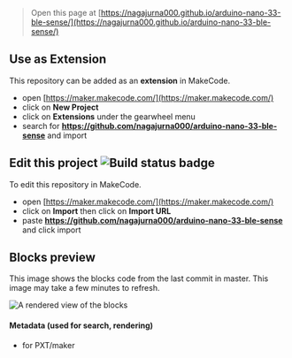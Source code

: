 
> Open this page at [https://nagajurna000.github.io/arduino-nano-33-ble-sense/](https://nagajurna000.github.io/arduino-nano-33-ble-sense/)

## Use as Extension

This repository can be added as an **extension** in MakeCode.

* open [https://maker.makecode.com/](https://maker.makecode.com/)
* click on **New Project**
* click on **Extensions** under the gearwheel menu
* search for **https://github.com/nagajurna000/arduino-nano-33-ble-sense** and import

## Edit this project ![Build status badge](https://github.com/nagajurna000/arduino-nano-33-ble-sense/workflows/MakeCode/badge.svg)

To edit this repository in MakeCode.

* open [https://maker.makecode.com/](https://maker.makecode.com/)
* click on **Import** then click on **Import URL**
* paste **https://github.com/nagajurna000/arduino-nano-33-ble-sense** and click import

## Blocks preview

This image shows the blocks code from the last commit in master.
This image may take a few minutes to refresh.

![A rendered view of the blocks](https://github.com/nagajurna000/arduino-nano-33-ble-sense/raw/master/.github/makecode/blocks.png)

#### Metadata (used for search, rendering)

* for PXT/maker
<script src="https://makecode.com/gh-pages-embed.js"></script><script>makeCodeRender("{{ site.makecode.home_url }}", "{{ site.github.owner_name }}/{{ site.github.repository_name }}");</script>
